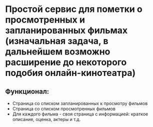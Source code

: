 # Простой сервис для пометки о просмотренных и запланированных фильмах (изначальная задача, в дальнейшем возможно расширение до некоторого подобия онлайн-кинотеатра)
## Функционал:
* Страница со списком запланированных к просмотру фильмов
* Страница со списком просмотренных фильмов
* Для каждого фильма - своя страница с информацией: краткое описание, оценка, актеры и т.д.
